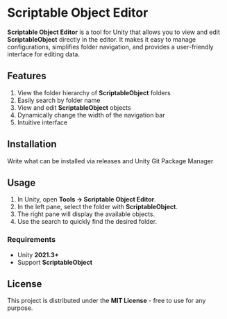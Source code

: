 # Scriptable Object Editor

**Scriptable Object Editor** is a tool for Unity that allows you to view and edit **ScriptableObject** directly in the editor. It makes it easy to manage configurations, simplifies folder navigation, and provides a user-friendly interface for editing data.

## Features
1. View the folder hierarchy of **ScriptableObject** folders  
2. Easily search by folder name  
3. View and edit **ScriptableObject** objects  
4. Dynamically change the width of the navigation bar  
5. Intuitive interface  

## Installation
Write what can be installed via releases and Unity Git Package Manager

## Usage
1. In Unity, open **Tools → Scriptable Object Editor**.  
2. In the left pane, select the folder with **ScriptableObject**.  
3. The right pane will display the available objects.  
4. Use the search to quickly find the desired folder.  

### Requirements
- Unity **2021.3+**  
- Support **ScriptableObject**  

## License
This project is distributed under the **MIT License** - free to use for any purpose.  
